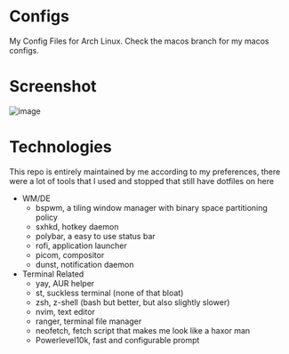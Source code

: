 # Configs
My Config Files for Arch Linux. Check the macos branch for my macos configs.

# Screenshot
![image](https://user-images.githubusercontent.com/69013394/213534181-2135b21a-4a6f-4978-8859-c019484f121c.png)

# Technologies
This repo is entirely maintained by me according to my preferences, there were a lot of tools that I used and stopped that still have dotfiles on here
- WM/DE
    - bspwm, a tiling window manager with binary space partitioning policy 
    - sxhkd, hotkey daemon
    - polybar, a easy to use status bar 
    - rofi, application launcher
    - picom, compositor
    - dunst, notification daemon
- Terminal Related
    - yay, AUR helper
    - st, suckless terminal (none of that bloat)
    - zsh, z-shell (bash but better, but also slightly slower)
    - nvim, text editor
    - ranger, terminal file manager
    - neofetch, fetch script that makes me look like a haxor man
    - Powerlevel10k, fast and configurable prompt

